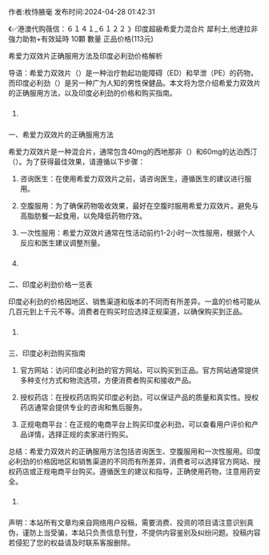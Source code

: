 <p>作者:枚恃腋毫 发布时间:2024-04-28 01:42:31</p>
<p>《✅港澳代购薇信：６１４１_６１２２ 》印度超級希愛力混合片 犀利士,他達拉非 強力助勃+有效延時 10顆 數量 正品价格(113元) </p>
									<p></p><p>希爱力双效片正确服用方法及印度必利劲价格解析</p><p>导语：希爱力双效片（）是一种治疗勃起功能障碍（ED）和早泄（PE）的药物，而印度必利劲（）是另一种广为人知的男性保健品。本文将为您介绍希爱力双效片的正确服用方法，以及印度必利劲的价格和购买指南。</p><ol class style><li><h3 style></h3></li></ol><p>一、希爱力双效片的正确服用方法</p><p>希爱力双效片是一种混合片，通常包含40mg的西地那非（）和60mg的达泊西汀（）。为了获得最佳效果，请遵循以下步骤：</p><ol style class><li><p>咨询医生：在使用希爱力双效片之前，请咨询医生，遵循医生的建议进行服用。</p></li><li><p>空腹服用：为了确保药物吸收效果，最好在空腹时服用希爱力双效片。避免与高脂肪餐一起食用，以免降低药物疗效。</p></li><li><p>一次性服用：希爱力双效片通常在性活动前约1-2小时一次性服用，根据个人反应和医生建议调整剂量。</p></li><li><h3 style></h3></li></ol><p>二、印度必利劲价格一览表</p><p>印度必利劲的价格因地区、销售渠道和版本的不同而有所差异。一盒的价格可能从几百元到上千元不等。消费者在购买时应选择正规渠道，以确保购买到正品。</p><ol class style><li><h3 style></h3></li></ol><p>三、印度必利劲购买指南</p><ol style class><li><p>官方网站：访问印度必利劲的官方网站，可以购买到正品。官方网站通常提供多种支付方式和物流选项，方便消费者购买和接收产品。</p></li><li><p>授权药店：在授权药店购买印度必利劲，可以保证产品的质量和真实性。授权药店通常会提供专业的咨询和售后服务。</p></li><li><p>正规电商平台：在正规的电商平台上购买印度必利劲，可以查看用户评价和产品详情，选择正规的卖家进行购买。</p></li></ol><p>总结：希爱力双效片的正确服用方法包括咨询医生、空腹服用和一次性服用。印度必利劲的价格因地区和销售渠道的不同而有所差异，消费者可以选择官方网站、授权药店或正规电商平台购买。遵循医生的建议和指导，正确使用药物，注意用药安全。</p><ol class style><li><h3 style></h3></li></ol><p></p>				声明：本站所有文章均来自网络用户投稿，需要消费、投资的项目请注意识别真伪，谨防上当受骗，本站只负责信息刊登，不提供内容鉴别及纠纷问题。投稿内容若侵犯了您的权益请及时联系客服删除。				
